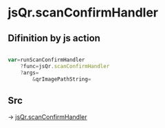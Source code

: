 # jsQr.scanConfirmHandler

## Difinition by js action

```js.js

var=runScanConfirmHandler
	?func=jsQr.scanConfirmHandler
	?args=
		&qrImagePathString=
```

## Src

-> [jsQr.scanConfirmHandler](https://github.com/puutaro/CommandClick/blob/master/app/src/main/java/com/puutaro/commandclick/fragment_lib/terminal_fragment/js_interface/qr/JsQr.kt#L110)


